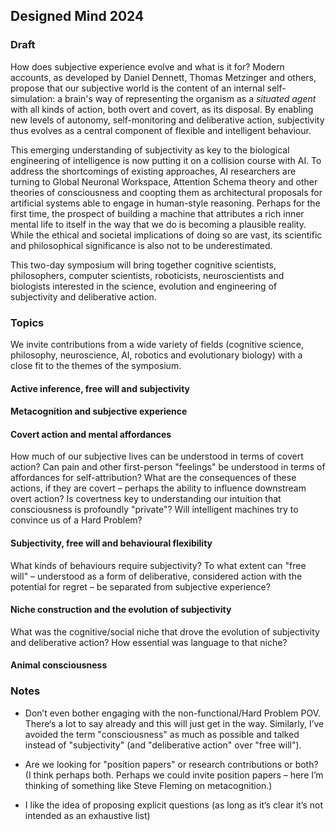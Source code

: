 ## Designed Mind 2024

### Draft

How does subjective experience evolve and what is it for? Modern accounts, as developed by Daniel Dennett, Thomas Metzinger and others, propose that our subjective world is the content of an internal self-simulation: a brain's way of representing the organism as a _situated agent_ with all kinds of action, both overt and covert, as its disposal. By enabling new levels of autonomy, self-monitoring and deliberative action, subjectivity thus evolves as a central component of flexible and intelligent behaviour.

This emerging understanding of subjectivity as key to the biological engineering of intelligence is now putting it on a collision course with AI. To address the shortcomings of existing approaches, AI researchers are turning to Global Neuronal Workspace, Attention Schema theory and other theories of consciousness and coopting them as architectural proposals for artificial systems able to engage in human-style reasoning. Perhaps for the first time, the prospect of building a machine that attributes a rich inner mental life to itself in the way that we do is becoming a plausible reality. While the ethical and societal implications of doing so are vast, its scientific and philosophical significance is also not to be underestimated.

This two-day symposium will bring together cognitive scientists, philosophers, computer scientists, roboticists, neuroscientists and biologists interested in the science, evolution and engineering of subjectivity and deliberative action.

### Topics

We invite contributions from a wide variety of fields (cognitive science, philosophy, neuroscience, AI, robotics and evolutionary biology) with a close fit to the themes of the symposium.

#### Active inference, free will and subjectivity

#### Metacognition and subjective experience

#### Covert action and mental affordances

How much of our subjective lives can be understood in terms of covert action? Can pain and other first-person "feelings" be understood in terms of affordances for self-attribution? What are the consequences of these actions, if they are covert – perhaps the ability to influence downstream overt action? Is covertness key to understanding our intuition that consciousness is profoundly "private"? Will intelligent machines try to convince us of a Hard Problem?

#### Subjectivity, free will and behavioural flexibility

What kinds of behaviours require subjectivity? To what extent can "free will" – understood as a form of deliberative, considered action with the potential for regret – be separated from subjective experience?

#### Niche construction and the evolution of subjectivity

What was the cognitive/social niche that drove the evolution of subjectivity and deliberative action? How essential was language to that niche?

#### Animal consciousness

### Notes

- Don’t even bother engaging with the non-functional/Hard Problem POV. There‘s a lot to say already and this will just get in the way. Similarly, I’ve avoided the term "consciousness" as much as possible and talked instead of "subjectivity" (and "deliberative action" over "free will").

- Are we looking for "position papers" or research contributions or both? (I think perhaps both. Perhaps we could invite position papers – here I’m thinking of something like Steve Fleming on metacognition.)

- I like the idea of proposing explicit questions (as long as it‘s clear it’s not intended as an exhaustive list)
